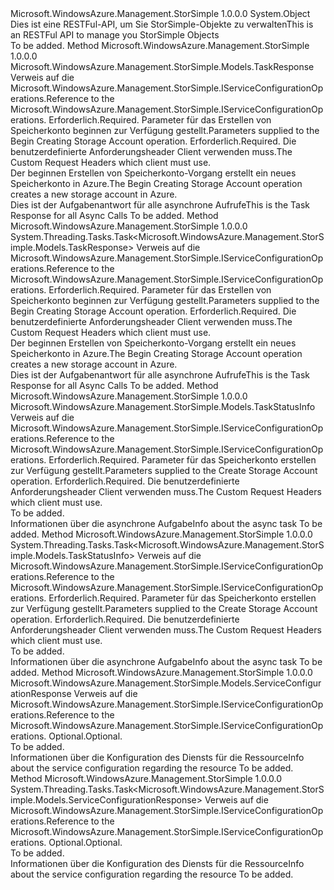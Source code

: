 <Type Name="ServiceConfigurationOperationsExtensions" FullName="Microsoft.WindowsAzure.Management.StorSimple.ServiceConfigurationOperationsExtensions">
  <TypeSignature Language="C#" Value="public static class ServiceConfigurationOperationsExtensions" />
  <TypeSignature Language="ILAsm" Value=".class public auto ansi abstract sealed beforefieldinit ServiceConfigurationOperationsExtensions extends System.Object" />
  <TypeSignature Language="DocId" Value="T:Microsoft.WindowsAzure.Management.StorSimple.ServiceConfigurationOperationsExtensions" />
  <TypeSignature Language="VB.NET" Value="Public Module ServiceConfigurationOperationsExtensions" />
  <TypeSignature Language="F#" Value="type ServiceConfigurationOperationsExtensions = class" />
  <AssemblyInfo>
    <AssemblyName>Microsoft.WindowsAzure.Management.StorSimple</AssemblyName>
    <AssemblyVersion>1.0.0.0</AssemblyVersion>
  </AssemblyInfo>
  <Base>
    <BaseTypeName>System.Object</BaseTypeName>
  </Base>
  <Interfaces />
  <Docs>
    <summary>
            <span data-ttu-id="f7065-101">Dies ist eine RESTFul-API, um Sie StorSimple-Objekte zu verwalten</span><span class="sxs-lookup"><span data-stu-id="f7065-101">This is an RESTFul API to manage you StorSimple Objects</span></span>
            </summary>
    <remarks>To be added.</remarks>
  </Docs>
  <Members>
    <Member MemberName="BeginCreating">
      <MemberSignature Language="C#" Value="public static Microsoft.WindowsAzure.Management.StorSimple.Models.TaskResponse BeginCreating (this Microsoft.WindowsAzure.Management.StorSimple.IServiceConfigurationOperations operations, Microsoft.WindowsAzure.Management.StorSimple.Models.ServiceConfiguration serviceConfiguration, Microsoft.WindowsAzure.Management.StorSimple.Models.CustomRequestHeaders customRequestHeaders);" />
      <MemberSignature Language="ILAsm" Value=".method public static hidebysig class Microsoft.WindowsAzure.Management.StorSimple.Models.TaskResponse BeginCreating(class Microsoft.WindowsAzure.Management.StorSimple.IServiceConfigurationOperations operations, class Microsoft.WindowsAzure.Management.StorSimple.Models.ServiceConfiguration serviceConfiguration, class Microsoft.WindowsAzure.Management.StorSimple.Models.CustomRequestHeaders customRequestHeaders) cil managed" />
      <MemberSignature Language="DocId" Value="M:Microsoft.WindowsAzure.Management.StorSimple.ServiceConfigurationOperationsExtensions.BeginCreating(Microsoft.WindowsAzure.Management.StorSimple.IServiceConfigurationOperations,Microsoft.WindowsAzure.Management.StorSimple.Models.ServiceConfiguration,Microsoft.WindowsAzure.Management.StorSimple.Models.CustomRequestHeaders)" />
      <MemberSignature Language="F#" Value="static member BeginCreating : Microsoft.WindowsAzure.Management.StorSimple.IServiceConfigurationOperations * Microsoft.WindowsAzure.Management.StorSimple.Models.ServiceConfiguration * Microsoft.WindowsAzure.Management.StorSimple.Models.CustomRequestHeaders -&gt; Microsoft.WindowsAzure.Management.StorSimple.Models.TaskResponse" Usage="Microsoft.WindowsAzure.Management.StorSimple.ServiceConfigurationOperationsExtensions.BeginCreating (operations, serviceConfiguration, customRequestHeaders)" />
      <MemberType>Method</MemberType>
      <AssemblyInfo>
        <AssemblyName>Microsoft.WindowsAzure.Management.StorSimple</AssemblyName>
        <AssemblyVersion>1.0.0.0</AssemblyVersion>
      </AssemblyInfo>
      <ReturnValue>
        <ReturnType>Microsoft.WindowsAzure.Management.StorSimple.Models.TaskResponse</ReturnType>
      </ReturnValue>
      <Parameters>
        <Parameter Name="operations" Type="Microsoft.WindowsAzure.Management.StorSimple.IServiceConfigurationOperations" RefType="this" />
        <Parameter Name="serviceConfiguration" Type="Microsoft.WindowsAzure.Management.StorSimple.Models.ServiceConfiguration" />
        <Parameter Name="customRequestHeaders" Type="Microsoft.WindowsAzure.Management.StorSimple.Models.CustomRequestHeaders" />
      </Parameters>
      <Docs>
        <param name="operations">
            <span data-ttu-id="f7065-102">Verweis auf die Microsoft.WindowsAzure.Management.StorSimple.IServiceConfigurationOperations.</span><span class="sxs-lookup"><span data-stu-id="f7065-102">Reference to the Microsoft.WindowsAzure.Management.StorSimple.IServiceConfigurationOperations.</span></span>
            </param>
        <param name="serviceConfiguration">
            <span data-ttu-id="f7065-103">Erforderlich.</span><span class="sxs-lookup"><span data-stu-id="f7065-103">Required.</span></span> <span data-ttu-id="f7065-104">Parameter für das Erstellen von Speicherkonto beginnen zur Verfügung gestellt.</span><span class="sxs-lookup"><span data-stu-id="f7065-104">Parameters supplied to the Begin Creating Storage Account operation.</span></span>
            </param>
        <param name="customRequestHeaders">
            <span data-ttu-id="f7065-105">Erforderlich.</span><span class="sxs-lookup"><span data-stu-id="f7065-105">Required.</span></span> <span data-ttu-id="f7065-106">Die benutzerdefinierte Anforderungsheader Client verwenden muss.</span><span class="sxs-lookup"><span data-stu-id="f7065-106">The Custom Request Headers which client must use.</span></span>
            </param>
        <summary>
            <span data-ttu-id="f7065-107">Der beginnen Erstellen von Speicherkonto-Vorgang erstellt ein neues Speicherkonto in Azure.</span><span class="sxs-lookup"><span data-stu-id="f7065-107">The Begin Creating Storage Account operation creates a new storage account in Azure.</span></span>
            </summary>
        <returns>
            <span data-ttu-id="f7065-108">Dies ist der Aufgabenantwort für alle asynchrone Aufrufe</span><span class="sxs-lookup"><span data-stu-id="f7065-108">This is the Task Response for all Async Calls</span></span>
            </returns>
        <remarks>To be added.</remarks>
      </Docs>
    </Member>
    <Member MemberName="BeginCreatingAsync">
      <MemberSignature Language="C#" Value="public static System.Threading.Tasks.Task&lt;Microsoft.WindowsAzure.Management.StorSimple.Models.TaskResponse&gt; BeginCreatingAsync (this Microsoft.WindowsAzure.Management.StorSimple.IServiceConfigurationOperations operations, Microsoft.WindowsAzure.Management.StorSimple.Models.ServiceConfiguration serviceConfiguration, Microsoft.WindowsAzure.Management.StorSimple.Models.CustomRequestHeaders customRequestHeaders);" />
      <MemberSignature Language="ILAsm" Value=".method public static hidebysig class System.Threading.Tasks.Task`1&lt;class Microsoft.WindowsAzure.Management.StorSimple.Models.TaskResponse&gt; BeginCreatingAsync(class Microsoft.WindowsAzure.Management.StorSimple.IServiceConfigurationOperations operations, class Microsoft.WindowsAzure.Management.StorSimple.Models.ServiceConfiguration serviceConfiguration, class Microsoft.WindowsAzure.Management.StorSimple.Models.CustomRequestHeaders customRequestHeaders) cil managed" />
      <MemberSignature Language="DocId" Value="M:Microsoft.WindowsAzure.Management.StorSimple.ServiceConfigurationOperationsExtensions.BeginCreatingAsync(Microsoft.WindowsAzure.Management.StorSimple.IServiceConfigurationOperations,Microsoft.WindowsAzure.Management.StorSimple.Models.ServiceConfiguration,Microsoft.WindowsAzure.Management.StorSimple.Models.CustomRequestHeaders)" />
      <MemberSignature Language="F#" Value="static member BeginCreatingAsync : Microsoft.WindowsAzure.Management.StorSimple.IServiceConfigurationOperations * Microsoft.WindowsAzure.Management.StorSimple.Models.ServiceConfiguration * Microsoft.WindowsAzure.Management.StorSimple.Models.CustomRequestHeaders -&gt; System.Threading.Tasks.Task&lt;Microsoft.WindowsAzure.Management.StorSimple.Models.TaskResponse&gt;" Usage="Microsoft.WindowsAzure.Management.StorSimple.ServiceConfigurationOperationsExtensions.BeginCreatingAsync (operations, serviceConfiguration, customRequestHeaders)" />
      <MemberType>Method</MemberType>
      <AssemblyInfo>
        <AssemblyName>Microsoft.WindowsAzure.Management.StorSimple</AssemblyName>
        <AssemblyVersion>1.0.0.0</AssemblyVersion>
      </AssemblyInfo>
      <ReturnValue>
        <ReturnType>System.Threading.Tasks.Task&lt;Microsoft.WindowsAzure.Management.StorSimple.Models.TaskResponse&gt;</ReturnType>
      </ReturnValue>
      <Parameters>
        <Parameter Name="operations" Type="Microsoft.WindowsAzure.Management.StorSimple.IServiceConfigurationOperations" RefType="this" />
        <Parameter Name="serviceConfiguration" Type="Microsoft.WindowsAzure.Management.StorSimple.Models.ServiceConfiguration" />
        <Parameter Name="customRequestHeaders" Type="Microsoft.WindowsAzure.Management.StorSimple.Models.CustomRequestHeaders" />
      </Parameters>
      <Docs>
        <param name="operations">
            <span data-ttu-id="f7065-109">Verweis auf die Microsoft.WindowsAzure.Management.StorSimple.IServiceConfigurationOperations.</span><span class="sxs-lookup"><span data-stu-id="f7065-109">Reference to the Microsoft.WindowsAzure.Management.StorSimple.IServiceConfigurationOperations.</span></span>
            </param>
        <param name="serviceConfiguration">
            <span data-ttu-id="f7065-110">Erforderlich.</span><span class="sxs-lookup"><span data-stu-id="f7065-110">Required.</span></span> <span data-ttu-id="f7065-111">Parameter für das Erstellen von Speicherkonto beginnen zur Verfügung gestellt.</span><span class="sxs-lookup"><span data-stu-id="f7065-111">Parameters supplied to the Begin Creating Storage Account operation.</span></span>
            </param>
        <param name="customRequestHeaders">
            <span data-ttu-id="f7065-112">Erforderlich.</span><span class="sxs-lookup"><span data-stu-id="f7065-112">Required.</span></span> <span data-ttu-id="f7065-113">Die benutzerdefinierte Anforderungsheader Client verwenden muss.</span><span class="sxs-lookup"><span data-stu-id="f7065-113">The Custom Request Headers which client must use.</span></span>
            </param>
        <summary>
            <span data-ttu-id="f7065-114">Der beginnen Erstellen von Speicherkonto-Vorgang erstellt ein neues Speicherkonto in Azure.</span><span class="sxs-lookup"><span data-stu-id="f7065-114">The Begin Creating Storage Account operation creates a new storage account in Azure.</span></span>
            </summary>
        <returns>
            <span data-ttu-id="f7065-115">Dies ist der Aufgabenantwort für alle asynchrone Aufrufe</span><span class="sxs-lookup"><span data-stu-id="f7065-115">This is the Task Response for all Async Calls</span></span>
            </returns>
        <remarks>To be added.</remarks>
      </Docs>
    </Member>
    <Member MemberName="Create">
      <MemberSignature Language="C#" Value="public static Microsoft.WindowsAzure.Management.StorSimple.Models.TaskStatusInfo Create (this Microsoft.WindowsAzure.Management.StorSimple.IServiceConfigurationOperations operations, Microsoft.WindowsAzure.Management.StorSimple.Models.ServiceConfiguration serviceConfiguration, Microsoft.WindowsAzure.Management.StorSimple.Models.CustomRequestHeaders customRequestHeaders);" />
      <MemberSignature Language="ILAsm" Value=".method public static hidebysig class Microsoft.WindowsAzure.Management.StorSimple.Models.TaskStatusInfo Create(class Microsoft.WindowsAzure.Management.StorSimple.IServiceConfigurationOperations operations, class Microsoft.WindowsAzure.Management.StorSimple.Models.ServiceConfiguration serviceConfiguration, class Microsoft.WindowsAzure.Management.StorSimple.Models.CustomRequestHeaders customRequestHeaders) cil managed" />
      <MemberSignature Language="DocId" Value="M:Microsoft.WindowsAzure.Management.StorSimple.ServiceConfigurationOperationsExtensions.Create(Microsoft.WindowsAzure.Management.StorSimple.IServiceConfigurationOperations,Microsoft.WindowsAzure.Management.StorSimple.Models.ServiceConfiguration,Microsoft.WindowsAzure.Management.StorSimple.Models.CustomRequestHeaders)" />
      <MemberSignature Language="F#" Value="static member Create : Microsoft.WindowsAzure.Management.StorSimple.IServiceConfigurationOperations * Microsoft.WindowsAzure.Management.StorSimple.Models.ServiceConfiguration * Microsoft.WindowsAzure.Management.StorSimple.Models.CustomRequestHeaders -&gt; Microsoft.WindowsAzure.Management.StorSimple.Models.TaskStatusInfo" Usage="Microsoft.WindowsAzure.Management.StorSimple.ServiceConfigurationOperationsExtensions.Create (operations, serviceConfiguration, customRequestHeaders)" />
      <MemberType>Method</MemberType>
      <AssemblyInfo>
        <AssemblyName>Microsoft.WindowsAzure.Management.StorSimple</AssemblyName>
        <AssemblyVersion>1.0.0.0</AssemblyVersion>
      </AssemblyInfo>
      <ReturnValue>
        <ReturnType>Microsoft.WindowsAzure.Management.StorSimple.Models.TaskStatusInfo</ReturnType>
      </ReturnValue>
      <Parameters>
        <Parameter Name="operations" Type="Microsoft.WindowsAzure.Management.StorSimple.IServiceConfigurationOperations" RefType="this" />
        <Parameter Name="serviceConfiguration" Type="Microsoft.WindowsAzure.Management.StorSimple.Models.ServiceConfiguration" />
        <Parameter Name="customRequestHeaders" Type="Microsoft.WindowsAzure.Management.StorSimple.Models.CustomRequestHeaders" />
      </Parameters>
      <Docs>
        <param name="operations">
            <span data-ttu-id="f7065-116">Verweis auf die Microsoft.WindowsAzure.Management.StorSimple.IServiceConfigurationOperations.</span><span class="sxs-lookup"><span data-stu-id="f7065-116">Reference to the Microsoft.WindowsAzure.Management.StorSimple.IServiceConfigurationOperations.</span></span>
            </param>
        <param name="serviceConfiguration">
            <span data-ttu-id="f7065-117">Erforderlich.</span><span class="sxs-lookup"><span data-stu-id="f7065-117">Required.</span></span> <span data-ttu-id="f7065-118">Parameter für das Speicherkonto erstellen zur Verfügung gestellt.</span><span class="sxs-lookup"><span data-stu-id="f7065-118">Parameters supplied to the Create Storage Account operation.</span></span>
            </param>
        <param name="customRequestHeaders">
            <span data-ttu-id="f7065-119">Erforderlich.</span><span class="sxs-lookup"><span data-stu-id="f7065-119">Required.</span></span> <span data-ttu-id="f7065-120">Die benutzerdefinierte Anforderungsheader Client verwenden muss.</span><span class="sxs-lookup"><span data-stu-id="f7065-120">The Custom Request Headers which client must use.</span></span>
            </param>
        <summary>To be added.</summary>
        <returns>
            <span data-ttu-id="f7065-121">Informationen über die asynchrone Aufgabe</span><span class="sxs-lookup"><span data-stu-id="f7065-121">Info about the async task</span></span>
            </returns>
        <remarks>To be added.</remarks>
      </Docs>
    </Member>
    <Member MemberName="CreateAsync">
      <MemberSignature Language="C#" Value="public static System.Threading.Tasks.Task&lt;Microsoft.WindowsAzure.Management.StorSimple.Models.TaskStatusInfo&gt; CreateAsync (this Microsoft.WindowsAzure.Management.StorSimple.IServiceConfigurationOperations operations, Microsoft.WindowsAzure.Management.StorSimple.Models.ServiceConfiguration serviceConfiguration, Microsoft.WindowsAzure.Management.StorSimple.Models.CustomRequestHeaders customRequestHeaders);" />
      <MemberSignature Language="ILAsm" Value=".method public static hidebysig class System.Threading.Tasks.Task`1&lt;class Microsoft.WindowsAzure.Management.StorSimple.Models.TaskStatusInfo&gt; CreateAsync(class Microsoft.WindowsAzure.Management.StorSimple.IServiceConfigurationOperations operations, class Microsoft.WindowsAzure.Management.StorSimple.Models.ServiceConfiguration serviceConfiguration, class Microsoft.WindowsAzure.Management.StorSimple.Models.CustomRequestHeaders customRequestHeaders) cil managed" />
      <MemberSignature Language="DocId" Value="M:Microsoft.WindowsAzure.Management.StorSimple.ServiceConfigurationOperationsExtensions.CreateAsync(Microsoft.WindowsAzure.Management.StorSimple.IServiceConfigurationOperations,Microsoft.WindowsAzure.Management.StorSimple.Models.ServiceConfiguration,Microsoft.WindowsAzure.Management.StorSimple.Models.CustomRequestHeaders)" />
      <MemberSignature Language="F#" Value="static member CreateAsync : Microsoft.WindowsAzure.Management.StorSimple.IServiceConfigurationOperations * Microsoft.WindowsAzure.Management.StorSimple.Models.ServiceConfiguration * Microsoft.WindowsAzure.Management.StorSimple.Models.CustomRequestHeaders -&gt; System.Threading.Tasks.Task&lt;Microsoft.WindowsAzure.Management.StorSimple.Models.TaskStatusInfo&gt;" Usage="Microsoft.WindowsAzure.Management.StorSimple.ServiceConfigurationOperationsExtensions.CreateAsync (operations, serviceConfiguration, customRequestHeaders)" />
      <MemberType>Method</MemberType>
      <AssemblyInfo>
        <AssemblyName>Microsoft.WindowsAzure.Management.StorSimple</AssemblyName>
        <AssemblyVersion>1.0.0.0</AssemblyVersion>
      </AssemblyInfo>
      <ReturnValue>
        <ReturnType>System.Threading.Tasks.Task&lt;Microsoft.WindowsAzure.Management.StorSimple.Models.TaskStatusInfo&gt;</ReturnType>
      </ReturnValue>
      <Parameters>
        <Parameter Name="operations" Type="Microsoft.WindowsAzure.Management.StorSimple.IServiceConfigurationOperations" RefType="this" />
        <Parameter Name="serviceConfiguration" Type="Microsoft.WindowsAzure.Management.StorSimple.Models.ServiceConfiguration" />
        <Parameter Name="customRequestHeaders" Type="Microsoft.WindowsAzure.Management.StorSimple.Models.CustomRequestHeaders" />
      </Parameters>
      <Docs>
        <param name="operations">
            <span data-ttu-id="f7065-122">Verweis auf die Microsoft.WindowsAzure.Management.StorSimple.IServiceConfigurationOperations.</span><span class="sxs-lookup"><span data-stu-id="f7065-122">Reference to the Microsoft.WindowsAzure.Management.StorSimple.IServiceConfigurationOperations.</span></span>
            </param>
        <param name="serviceConfiguration">
            <span data-ttu-id="f7065-123">Erforderlich.</span><span class="sxs-lookup"><span data-stu-id="f7065-123">Required.</span></span> <span data-ttu-id="f7065-124">Parameter für das Speicherkonto erstellen zur Verfügung gestellt.</span><span class="sxs-lookup"><span data-stu-id="f7065-124">Parameters supplied to the Create Storage Account operation.</span></span>
            </param>
        <param name="customRequestHeaders">
            <span data-ttu-id="f7065-125">Erforderlich.</span><span class="sxs-lookup"><span data-stu-id="f7065-125">Required.</span></span> <span data-ttu-id="f7065-126">Die benutzerdefinierte Anforderungsheader Client verwenden muss.</span><span class="sxs-lookup"><span data-stu-id="f7065-126">The Custom Request Headers which client must use.</span></span>
            </param>
        <summary>To be added.</summary>
        <returns>
            <span data-ttu-id="f7065-127">Informationen über die asynchrone Aufgabe</span><span class="sxs-lookup"><span data-stu-id="f7065-127">Info about the async task</span></span>
            </returns>
        <remarks>To be added.</remarks>
      </Docs>
    </Member>
    <Member MemberName="Get">
      <MemberSignature Language="C#" Value="public static Microsoft.WindowsAzure.Management.StorSimple.Models.ServiceConfigurationResponse Get (this Microsoft.WindowsAzure.Management.StorSimple.IServiceConfigurationOperations operations, Microsoft.WindowsAzure.Management.StorSimple.Models.CustomRequestHeaders customeRequestHeaders);" />
      <MemberSignature Language="ILAsm" Value=".method public static hidebysig class Microsoft.WindowsAzure.Management.StorSimple.Models.ServiceConfigurationResponse Get(class Microsoft.WindowsAzure.Management.StorSimple.IServiceConfigurationOperations operations, class Microsoft.WindowsAzure.Management.StorSimple.Models.CustomRequestHeaders customeRequestHeaders) cil managed" />
      <MemberSignature Language="DocId" Value="M:Microsoft.WindowsAzure.Management.StorSimple.ServiceConfigurationOperationsExtensions.Get(Microsoft.WindowsAzure.Management.StorSimple.IServiceConfigurationOperations,Microsoft.WindowsAzure.Management.StorSimple.Models.CustomRequestHeaders)" />
      <MemberSignature Language="VB.NET" Value="&lt;Extension()&gt;&#xA;Public Function Get (operations As IServiceConfigurationOperations, customeRequestHeaders As CustomRequestHeaders) As ServiceConfigurationResponse" />
      <MemberSignature Language="F#" Value="static member Get : Microsoft.WindowsAzure.Management.StorSimple.IServiceConfigurationOperations * Microsoft.WindowsAzure.Management.StorSimple.Models.CustomRequestHeaders -&gt; Microsoft.WindowsAzure.Management.StorSimple.Models.ServiceConfigurationResponse" Usage="Microsoft.WindowsAzure.Management.StorSimple.ServiceConfigurationOperationsExtensions.Get (operations, customeRequestHeaders)" />
      <MemberType>Method</MemberType>
      <AssemblyInfo>
        <AssemblyName>Microsoft.WindowsAzure.Management.StorSimple</AssemblyName>
        <AssemblyVersion>1.0.0.0</AssemblyVersion>
      </AssemblyInfo>
      <ReturnValue>
        <ReturnType>Microsoft.WindowsAzure.Management.StorSimple.Models.ServiceConfigurationResponse</ReturnType>
      </ReturnValue>
      <Parameters>
        <Parameter Name="operations" Type="Microsoft.WindowsAzure.Management.StorSimple.IServiceConfigurationOperations" RefType="this" />
        <Parameter Name="customeRequestHeaders" Type="Microsoft.WindowsAzure.Management.StorSimple.Models.CustomRequestHeaders" />
      </Parameters>
      <Docs>
        <param name="operations">
            <span data-ttu-id="f7065-128">Verweis auf die Microsoft.WindowsAzure.Management.StorSimple.IServiceConfigurationOperations.</span><span class="sxs-lookup"><span data-stu-id="f7065-128">Reference to the Microsoft.WindowsAzure.Management.StorSimple.IServiceConfigurationOperations.</span></span>
            </param>
        <param name="customeRequestHeaders">
            <span data-ttu-id="f7065-129">Optional.</span><span class="sxs-lookup"><span data-stu-id="f7065-129">Optional.</span></span>
            </param>
        <summary>To be added.</summary>
        <returns>
            <span data-ttu-id="f7065-130">Informationen über die Konfiguration des Diensts für die Ressource</span><span class="sxs-lookup"><span data-stu-id="f7065-130">Info about the service configuration regarding the resource</span></span>
            </returns>
        <remarks>To be added.</remarks>
      </Docs>
    </Member>
    <Member MemberName="GetAsync">
      <MemberSignature Language="C#" Value="public static System.Threading.Tasks.Task&lt;Microsoft.WindowsAzure.Management.StorSimple.Models.ServiceConfigurationResponse&gt; GetAsync (this Microsoft.WindowsAzure.Management.StorSimple.IServiceConfigurationOperations operations, Microsoft.WindowsAzure.Management.StorSimple.Models.CustomRequestHeaders customeRequestHeaders);" />
      <MemberSignature Language="ILAsm" Value=".method public static hidebysig class System.Threading.Tasks.Task`1&lt;class Microsoft.WindowsAzure.Management.StorSimple.Models.ServiceConfigurationResponse&gt; GetAsync(class Microsoft.WindowsAzure.Management.StorSimple.IServiceConfigurationOperations operations, class Microsoft.WindowsAzure.Management.StorSimple.Models.CustomRequestHeaders customeRequestHeaders) cil managed" />
      <MemberSignature Language="DocId" Value="M:Microsoft.WindowsAzure.Management.StorSimple.ServiceConfigurationOperationsExtensions.GetAsync(Microsoft.WindowsAzure.Management.StorSimple.IServiceConfigurationOperations,Microsoft.WindowsAzure.Management.StorSimple.Models.CustomRequestHeaders)" />
      <MemberSignature Language="VB.NET" Value="&lt;Extension()&gt;&#xA;Public Function GetAsync (operations As IServiceConfigurationOperations, customeRequestHeaders As CustomRequestHeaders) As Task(Of ServiceConfigurationResponse)" />
      <MemberSignature Language="F#" Value="static member GetAsync : Microsoft.WindowsAzure.Management.StorSimple.IServiceConfigurationOperations * Microsoft.WindowsAzure.Management.StorSimple.Models.CustomRequestHeaders -&gt; System.Threading.Tasks.Task&lt;Microsoft.WindowsAzure.Management.StorSimple.Models.ServiceConfigurationResponse&gt;" Usage="Microsoft.WindowsAzure.Management.StorSimple.ServiceConfigurationOperationsExtensions.GetAsync (operations, customeRequestHeaders)" />
      <MemberType>Method</MemberType>
      <AssemblyInfo>
        <AssemblyName>Microsoft.WindowsAzure.Management.StorSimple</AssemblyName>
        <AssemblyVersion>1.0.0.0</AssemblyVersion>
      </AssemblyInfo>
      <ReturnValue>
        <ReturnType>System.Threading.Tasks.Task&lt;Microsoft.WindowsAzure.Management.StorSimple.Models.ServiceConfigurationResponse&gt;</ReturnType>
      </ReturnValue>
      <Parameters>
        <Parameter Name="operations" Type="Microsoft.WindowsAzure.Management.StorSimple.IServiceConfigurationOperations" RefType="this" />
        <Parameter Name="customeRequestHeaders" Type="Microsoft.WindowsAzure.Management.StorSimple.Models.CustomRequestHeaders" />
      </Parameters>
      <Docs>
        <param name="operations">
            <span data-ttu-id="f7065-131">Verweis auf die Microsoft.WindowsAzure.Management.StorSimple.IServiceConfigurationOperations.</span><span class="sxs-lookup"><span data-stu-id="f7065-131">Reference to the Microsoft.WindowsAzure.Management.StorSimple.IServiceConfigurationOperations.</span></span>
            </param>
        <param name="customeRequestHeaders">
            <span data-ttu-id="f7065-132">Optional.</span><span class="sxs-lookup"><span data-stu-id="f7065-132">Optional.</span></span>
            </param>
        <summary>To be added.</summary>
        <returns>
            <span data-ttu-id="f7065-133">Informationen über die Konfiguration des Diensts für die Ressource</span><span class="sxs-lookup"><span data-stu-id="f7065-133">Info about the service configuration regarding the resource</span></span>
            </returns>
        <remarks>To be added.</remarks>
      </Docs>
    </Member>
  </Members>
</Type>